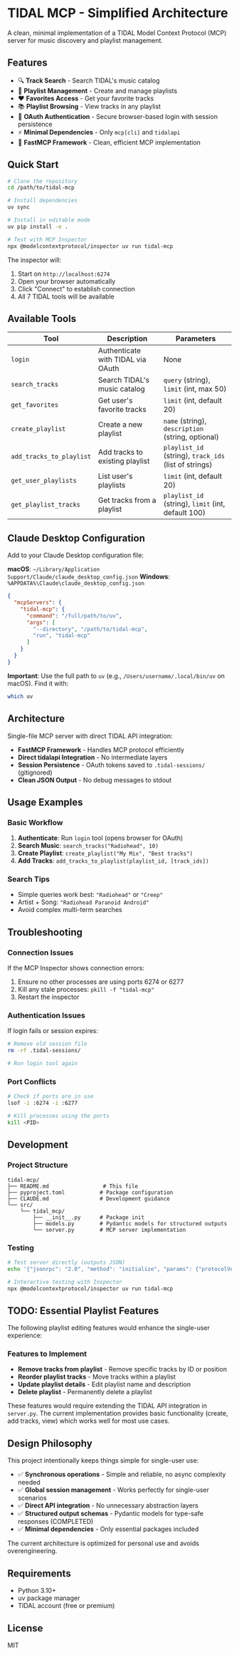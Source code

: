 # TIDAL MCP - Simplified Architecture

A clean, minimal implementation of a TIDAL Model Context Protocol (MCP) server for music discovery and playlist management.

## Features

- 🔍 **Track Search** - Search TIDAL's music catalog
- 🎵 **Playlist Management** - Create and manage playlists  
- ❤️ **Favorites Access** - Get your favorite tracks
- 📚 **Playlist Browsing** - View tracks in any playlist
- 🔐 **OAuth Authentication** - Secure browser-based login with session persistence
- ⚡ **Minimal Dependencies** - Only `mcp[cli]` and `tidalapi`
- 🚀 **FastMCP Framework** - Clean, efficient MCP implementation

## Quick Start

```bash
# Clone the repository
cd /path/to/tidal-mcp

# Install dependencies
uv sync

# Install in editable mode
uv pip install -e .

# Test with MCP Inspector
npx @modelcontextprotocol/inspector uv run tidal-mcp
```

The inspector will:
1. Start on `http://localhost:6274`
2. Open your browser automatically
3. Click "Connect" to establish connection
4. All 7 TIDAL tools will be available

## Available Tools

| Tool | Description | Parameters |
|------|-------------|------------|
| `login` | Authenticate with TIDAL via OAuth | None |
| `search_tracks` | Search TIDAL's music catalog | `query` (string), `limit` (int, max 50) |
| `get_favorites` | Get user's favorite tracks | `limit` (int, default 20) |
| `create_playlist` | Create a new playlist | `name` (string), `description` (string, optional) |
| `add_tracks_to_playlist` | Add tracks to existing playlist | `playlist_id` (string), `track_ids` (list of strings) |
| `get_user_playlists` | List user's playlists | `limit` (int, default 20) |
| `get_playlist_tracks` | Get tracks from a playlist | `playlist_id` (string), `limit` (int, default 100) |

## Claude Desktop Configuration

Add to your Claude Desktop configuration file:

**macOS**: `~/Library/Application Support/Claude/claude_desktop_config.json`
**Windows**: `%APPDATA%\Claude\claude_desktop_config.json`

```json
{
  "mcpServers": {
    "tidal-mcp": {
      "command": "/full/path/to/uv",
      "args": [
        "--directory", "/path/to/tidal-mcp",
        "run", "tidal-mcp"
      ]
    }
  }
}
```

**Important**: Use the full path to `uv` (e.g., `/Users/username/.local/bin/uv` on macOS). Find it with:
```bash
which uv
```

## Architecture

Single-file MCP server with direct TIDAL API integration:
- **FastMCP Framework** - Handles MCP protocol efficiently
- **Direct tidalapi Integration** - No intermediate layers
- **Session Persistence** - OAuth tokens saved to `.tidal-sessions/` (gitignored)
- **Clean JSON Output** - No debug messages to stdout

## Usage Examples

### Basic Workflow
1. **Authenticate**: Run `login` tool (opens browser for OAuth)
2. **Search Music**: `search_tracks("Radiohead", 10)`
3. **Create Playlist**: `create_playlist("My Mix", "Best tracks")`
4. **Add Tracks**: `add_tracks_to_playlist(playlist_id, [track_ids])`

### Search Tips
- Simple queries work best: `"Radiohead"` or `"Creep"`
- Artist + Song: `"Radiohead Paranoid Android"`
- Avoid complex multi-term searches

## Troubleshooting

### Connection Issues
If the MCP Inspector shows connection errors:
1. Ensure no other processes are using ports 6274 or 6277
2. Kill any stale processes: `pkill -f "tidal-mcp"`
3. Restart the inspector

### Authentication Issues
If login fails or session expires:
```bash
# Remove old session file
rm -rf .tidal-sessions/

# Run login tool again
```

### Port Conflicts
```bash
# Check if ports are in use
lsof -i :6274 -i :6277

# Kill processes using the ports
kill <PID>
```

## Development

### Project Structure
```
tidal-mcp/
├── README.md                 # This file
├── pyproject.toml           # Package configuration
├── CLAUDE.md                # Development guidance
└── src/
    └── tidal_mcp/
        ├── __init__.py      # Package init
        ├── models.py        # Pydantic models for structured outputs
        └── server.py        # MCP server implementation
```

### Testing
```bash
# Test server directly (outputs JSON)
echo '{"jsonrpc": "2.0", "method": "initialize", "params": {"protocolVersion": "2024-11-05", "capabilities": {}, "clientInfo": {"name": "test", "version": "1.0.0"}}, "id": 1}' | uv run tidal-mcp

# Interactive testing with Inspector
npx @modelcontextprotocol/inspector uv run tidal-mcp
```

## TODO: Essential Playlist Features

The following playlist editing features would enhance the single-user experience:

### Features to Implement
- **Remove tracks from playlist** - Remove specific tracks by ID or position
- **Reorder playlist tracks** - Move tracks within a playlist  
- **Update playlist details** - Edit playlist name and description
- **Delete playlist** - Permanently delete a playlist

These features would require extending the TIDAL API integration in `server.py`. The current implementation provides basic functionality (create, add tracks, view) which works well for most use cases.

## Design Philosophy

This project intentionally keeps things simple for single-user use:

- ✅ **Synchronous operations** - Simple and reliable, no async complexity needed
- ✅ **Global session management** - Works perfectly for single-user scenarios
- ✅ **Direct API integration** - No unnecessary abstraction layers
- ✅ **Structured output schemas** - Pydantic models for type-safe responses (COMPLETED)
- ✅ **Minimal dependencies** - Only essential packages included

The current architecture is optimized for personal use and avoids overengineering.

## Requirements

- Python 3.10+
- uv package manager
- TIDAL account (free or premium)

## License

MIT